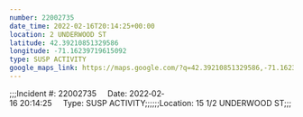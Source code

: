 ```yaml
---
number: 22002735
date_time: 2022-02-16T20:14:25+00:00
location: 2 UNDERWOOD ST
latitude: 42.39210851329586
longitude: -71.16239719615092
type: SUSP ACTIVITY
google_maps_link: https://maps.google.com/?q=42.39210851329586,-71.16239719615092
---
```


;;;Incident #: 22002735     Date: 2022‐02‐16 20:14:25     Type: SUSP ACTIVITY;;;;;;Location: 15 1/2 UNDERWOOD ST;;;
